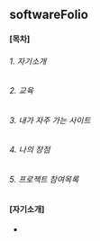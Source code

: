 ## softwareFolio

#### [목차]

###### 1. 자기소개
###### 2. 교육
###### 3. 내가 자주 가는 사이트
###### 4. 나의 장점
###### 5. 프로젝트 참여목록

#### [자기소개]

- 
